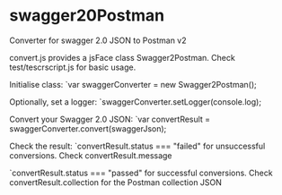 # swagger20Postman
Converter for swagger 2.0 JSON to Postman v2

convert.js provides a jsFace class Swagger2Postman. Check test/tescrscript.js for basic usage.

Initialise class:
`var swaggerConverter = new Swagger2Postman();

Optionally, set a logger:
`swaggerConverter.setLogger(console.log);

Convert your Swagger 2.0 JSON:
`var convertResult = swaggerConverter.convert(swaggerJson);

Check the result:
`convertResult.status === "failed" 
for unsuccessful conversions. Check convertResult.message

`convertResult.status === "passed"
for successful conversions. Check convertResult.collection for the Postman collection JSON

